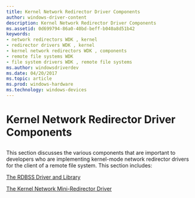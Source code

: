 ```yaml
---
title: Kernel Network Redirector Driver Components
author: windows-driver-content
description: Kernel Network Redirector Driver Components
ms.assetid: 0d699794-86a0-40bd-beff-b040a8d51b42
keywords:
- network redirectors WDK , kernel
- redirector drivers WDK , kernel
- kernel network redirectors WDK , components
- remote file systems WDK
- file system drivers WDK , remote file systems
ms.author: windowsdriverdev
ms.date: 04/20/2017
ms.topic: article
ms.prod: windows-hardware
ms.technology: windows-devices
---
```


# Kernel Network Redirector Driver Components


## <span id="ddk_kernel_network_redirector_driver_components_if"></span><span id="DDK_KERNEL_NETWORK_REDIRECTOR_DRIVER_COMPONENTS_IF"></span>


This section discusses the various components that are important to developers who are implementing kernel-mode network redirector drivers for the client of a remote file system. This section includes:

[The RDBSS Driver and Library](the-rdbss-driver-and-library.md)

[The Kernel Network Mini-Redirector Driver](the-kernel-network-mini-redirector-driver.md)

 

 




